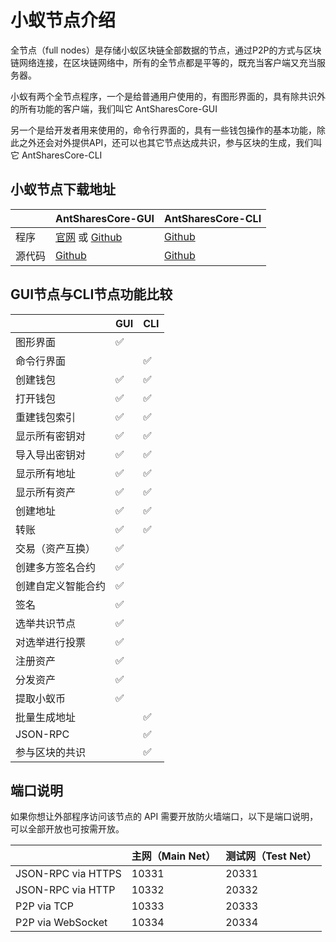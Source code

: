 # 小蚁节点介绍                               

全节点（full nodes）是存储小蚁区块链全部数据的节点，通过P2P的方式与区块链网络连接，在区块链网络中，所有的全节点都是平等的，既充当客户端又充当服务器。

小蚁有两个全节点程序，一个是给普通用户使用的，有图形界面的，具有除共识外的所有功能的客户端，我们叫它 AntSharesCore-GUI

另一个是给开发者用来使用的，命令行界面的，具有一些钱包操作的基本功能，除此之外还会对外提供API，还可以也其它节点达成共识，参与区块的生成，我们叫它 AntSharesCore-CLI

## 小蚁节点下载地址

|      | AntSharesCore-GUI                        | AntSharesCore-CLI                        |
| ---- | ---------------------------------------- | ---------------------------------------- |
| 程序   | [官网](https://www.antshares.org/download) 或 [Github](https://github.com/antshares/antsharescore/releases) | [Github](https://github.com/antshares/antsharescore/releases) |
| 源代码  | [Github](https://github.com/antshares/antsharescore) | [Github](https://github.com/antshares/antsharescore) |

## GUI节点与CLI节点功能比较

|           | GUI | CLI |
| --------- | ----------------- | ----------------- |
| 图形界面      | ✅                 |                   |
| 命令行界面     |                   | ✅                 |
| 创建钱包      | ✅                 | ✅                 |
| 打开钱包      | ✅                 | ✅                 |
| 重建钱包索引    | ✅                 | ✅                 |
| 显示所有密钥对   | ✅                 | ✅                 |
| 导入导出密钥对   | ✅                 | ✅                 |
| 显示所有地址    | ✅                 | ✅                 |
| 显示所有资产    | ✅                 | ✅                 |
| 创建地址      | ✅                 | ✅                 |
| 转账        | ✅                 | ✅                 |
| 交易（资产互换）  | ✅                 |                   |
| 创建多方签名合约  | ✅                 |                   |
| 创建自定义智能合约 | ✅                 |                   |
| 签名        | ✅                 |                   |
| 选举共识节点    | ✅                 |                   |
| 对选举进行投票   | ✅                 |                   |
| 注册资产      | ✅                 |                   |
| 分发资产      | ✅                 |                   |
| 提取小蚁币     | ✅                 |                   |
| 批量生成地址    |                   | ✅                 |
| JSON-RPC  |                   | ✅                 |
| 参与区块的共识   |                   | ✅                 |

## 端口说明

如果你想让外部程序访问该节点的 API 需要开放防火墙端口，以下是端口说明，可以全部开放也可按需开放。

|                | 主网（Main Net） | 测试网（Test Net） |
| -------------- | ------------ | ------------- |
| JSON-RPC via HTTPS | 10331        | 20331         |
| JSON-RPC via HTTP  | 10332        | 20332         |
| P2P via TCP        | 10333        | 20333         |
| P2P via WebSocket  | 10334        | 20334         |